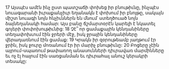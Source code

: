 17 Այսպէս ամէն ինչ ըստ պատշաճի փոխեց իր բնութիւնը,
ինչպէս նուագարանի իւրաքանչիւր եղանակն է փոխում իր բնոյթը,
սակայն միշտ նուագի նոյն հնչիւններն են մնում՝
ստեղծուած նոյն ձայնեղանակի համար:
Այս բանը ճշմարտօրէն կարելի է նկատել գոյերի փոփոխութիւնից:
18 Չէ՞ որ ցամաքային կենդանիները տեղափոխւում էին ջրերի մէջ,
իսկ ջրային կենդանիները վերադառնում էին ցամաք:
19 Կրակն իր զօրութեամբ յաղթում էր ջրին,
իսկ ջուրը մոռանում էր իր մարիչ բնութիւնը:
20 Բոցերը չէին այրում-սպառում թափառող անասունների դիւրավառ մարմինները
եւ ոչ էլ հալում էին սառցանման եւ դիւրահալ անուշ կերակրի տեսակը:
